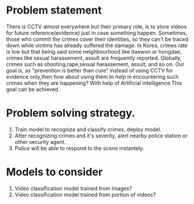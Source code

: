 # Problem statement

There is CCTV almost everywhere but their primary role, is to store videos for future reference(evidence) just in case something happen.
Sometimes, those who commit the crimes cover their identities, so they can't be traced down while victims has already suffered the damage.
In Korea, crimes rate is low but that being said some neighbourhood like Itaewon or hongdae, crimes like sexual harassement, assult are frequently reported.
Globally, crimes such as shooting,rape,sexual harassement, assult, and so on.
Our goal is, as "prevention is better than cure" instead of using CCTV for evidence only,then how about using them to help in encountering such crimes when they are happening?
With help of Artificial intelligence.This goal can be achieved.

# Problem solving strategy.

1. Train model to recognize and classify crimes, deploy model. 
2. After recognizing crimes and it's severity, alert nearby police station or other security agent.
3. Police will be able to respond to the scene instantely.

# Models to consider

1. Video classification model trained from images?
2. Video classification model trained from portion of videos?

